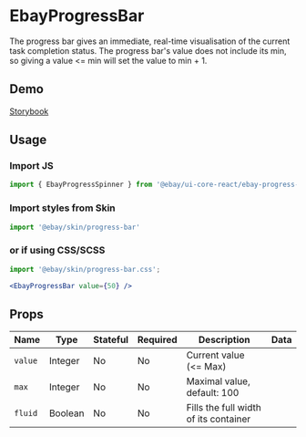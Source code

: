 # EbayProgressBar
The progress bar gives an immediate, real-time visualisation of the current task completion status. The progress bar's value does not include its min, so giving a value <= min will set the value to min + 1.

## Demo
[Storybook](https://opensource.ebay.com/ebayui-core-react/main/?path=/story/ebay-progress-bar--default)

## Usage

### Import JS
```jsx harmony
import { EbayProgressSpinner } from '@ebay/ui-core-react/ebay-progress-bar'
```

### Import styles from Skin
```jsx
import '@ebay/skin/progress-bar'
```

### or if using CSS/SCSS
```jsx
import '@ebay/skin/progress-bar.css';
```

```jsx harmony
<EbayProgressBar value={50} />
```

## Props

Name | Type | Stateful | Required | Description | Data
--- | --- | --- | --- | --- | ---
`value` | Integer | No | No | Current value (<= Max)
`max` | Integer | No | No | Maximal value, default: 100
`fluid` | Boolean | No | No | Fills the full width of its container
